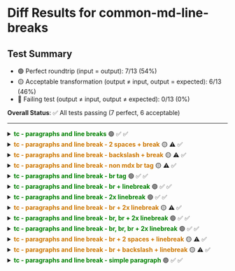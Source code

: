 # Diff Results for common-md-line-breaks

## Test Summary

- 🟢 Perfect roundtrip (input = output): 7/13 (54%)
- 🟡 Acceptable transformation (output ≠ input, output = expected): 6/13 (46%)
- 🔴 Failing test (output ≠ input, output ≠ expected): 0/13 (0%)

**Overall Status**: ✅ All tests passing (7 perfect, 6 acceptable)

---

<details >
<summary><span style="color:green; font-weight:bold;">tc - paragraphs and line breaks</span> 🟢 <span title="Input = Output?">✅</span> <span title="Visual match?">✅</span></summary>

<table>
<tr>
<th style="width: 100%">Input / Output (identical)</th>
</tr>
<tr>
<td>

Paragraphs are separated by blank lines.

</td>
</tr>
<tr>
<td>

<pre><code>Paragraphs are separated by blank lines.</code></pre>

</td>
</tr>
</table>

</details>

<details >
<summary><span style="color:#cc7700; font-weight:bold;">tc - paragraphs and line break - 2 spaces + break</span> 🟡 <span title="Input = Output?">⚠️</span> <span title="Visual match?">✅</span></summary>

<table>
<tr>
<th style="width: 33%">Original Input</th>
<th style="width: 33%">Expected Output</th>
<th style="width: 33%">Actual Output</th>
</tr>
<tr>
<td>

This paragraph has a line break  
created with two trailing spaces.

</td>
<td>

This paragraph has a line break<br />created with two trailing spaces.

</td>
<td>

This paragraph has a line break<br />created with two trailing spaces.

</td>
</tr>
<tr>
<td>

<pre><code>This paragraph has a line break  
created with two trailing spaces.</code></pre>

</td>
<td>

<pre><code>This paragraph has a line break&lt;br /&gt;created with two trailing spaces.</code></pre>

</td>
<td>

<pre><code>This paragraph has a line break&lt;br /&gt;created with two trailing spaces.</code></pre>

</td>
</tr>
</table>

</details>

<details >
<summary><span style="color:#cc7700; font-weight:bold;">tc - paragraphs and line break - backslash + break</span> 🟡 <span title="Input = Output?">⚠️</span> <span title="Visual match?">✅</span></summary>

<table>
<tr>
<th style="width: 33%">Original Input</th>
<th style="width: 33%">Expected Output</th>
<th style="width: 33%">Actual Output</th>
</tr>
<tr>
<td>

This one has a line break\
created with a backslash.

</td>
<td>

This one has a line break<br />created with a backslash.

</td>
<td>

This one has a line break<br />created with a backslash.

</td>
</tr>
<tr>
<td>

<pre><code>This one has a line break\
created with a backslash.</code></pre>

</td>
<td>

<pre><code>This one has a line break&lt;br /&gt;created with a backslash.</code></pre>

</td>
<td>

<pre><code>This one has a line break&lt;br /&gt;created with a backslash.</code></pre>

</td>
</tr>
</table>

</details>

<details >
<summary><span style="color:#cc7700; font-weight:bold;">tc - paragraphs and line break - non mdx br tag</span> 🟡 <span title="Input = Output?">⚠️</span> <span title="Visual match?">✅</span></summary>

<table>
<tr>
<th style="width: 33%">Original Input</th>
<th style="width: 33%">Expected Output</th>
<th style="width: 33%">Actual Output</th>
</tr>
<tr>
<td>

This one has a line break<br>created with a html break tag.

</td>
<td>

This one has a line break<br />created with a html break tag.

</td>
<td>

This one has a line break<br />created with a html break tag.

</td>
</tr>
<tr>
<td>

<pre><code>This one has a line break&lt;br&gt;created with a html break tag.</code></pre>

</td>
<td>

<pre><code>This one has a line break&lt;br /&gt;created with a html break tag.</code></pre>

</td>
<td>

<pre><code>This one has a line break&lt;br /&gt;created with a html break tag.</code></pre>

</td>
</tr>
</table>

</details>

<details >
<summary><span style="color:green; font-weight:bold;">tc - paragraphs and line break - br tag</span> 🟢 <span title="Input = Output?">✅</span> <span title="Visual match?">✅</span></summary>

<table>
<tr>
<th style="width: 100%">Input / Output (identical)</th>
</tr>
<tr>
<td>

This one has a line break<br />created with a xhtml break tag.

</td>
</tr>
<tr>
<td>

<pre><code>This one has a line break&lt;br /&gt;created with a xhtml break tag.</code></pre>

</td>
</tr>
</table>

</details>

<details >
<summary><span style="color:green; font-weight:bold;">tc - paragraphs and line break - br + linebreak</span> 🟢 <span title="Input = Output?">✅</span> <span title="Visual match?">✅</span></summary>

<table>
<tr>
<th style="width: 100%">Input / Output (identical)</th>
</tr>
<tr>
<td>

This one has a line break<br />
created with a break tag and a new line.

</td>
</tr>
<tr>
<td>

<pre><code>This one has a line break&lt;br /&gt;
created with a break tag and a new line.</code></pre>

</td>
</tr>
</table>

</details>

<details >
<summary><span style="color:green; font-weight:bold;">tc - paragraphs and line break - 2x linebreak</span> 🟢 <span title="Input = Output?">✅</span> <span title="Visual match?">✅</span></summary>

<table>
<tr>
<th style="width: 100%">Input / Output (identical)</th>
</tr>
<tr>
<td>

This one has a two line breaks

created with a break tag and two new lines.

</td>
</tr>
<tr>
<td>

<pre><code>This one has a two line breaks

created with a break tag and two new lines.</code></pre>

</td>
</tr>
</table>

</details>

<details >
<summary><span style="color:#cc7700; font-weight:bold;">tc - paragraphs and line break - br + 2x linebreak</span> 🟡 <span title="Input = Output?">⚠️</span> <span title="Visual match?">✅</span></summary>

<table>
<tr>
<th style="width: 33%">Original Input</th>
<th style="width: 33%">Expected Output</th>
<th style="width: 33%">Actual Output</th>
</tr>
<tr>
<td>

This one has a break tag at the end of a paragraph which should be gone<br />

created with a two new lines.

</td>
<td>

This one has a break tag at the end of a paragraph which should be gone

created with a two new lines.

</td>
<td>

This one has a break tag at the end of a paragraph which should be gone

created with a two new lines.

</td>
</tr>
<tr>
<td>

<pre><code>This one has a break tag at the end of a paragraph which should be gone&lt;br /&gt;

created with a two new lines.</code></pre>

</td>
<td>

<pre><code>This one has a break tag at the end of a paragraph which should be gone

created with a two new lines.</code></pre>

</td>
<td>

<pre><code>This one has a break tag at the end of a paragraph which should be gone

created with a two new lines.</code></pre>

</td>
</tr>
</table>

</details>

<details >
<summary><span style="color:green; font-weight:bold;">tc - paragraphs and line break - br, br + 2x linebreak</span> 🟢 <span title="Input = Output?">✅</span> <span title="Visual match?">✅</span></summary>

<table>
<tr>
<th style="width: 100%">Input / Output (identical)</th>
</tr>
<tr>
<td>

This one has a line break<br /><br />

created with a break tag and two new lines.

</td>
</tr>
<tr>
<td>

<pre><code>This one has a line break&lt;br /&gt;&lt;br /&gt;

created with a break tag and two new lines.</code></pre>

</td>
</tr>
</table>

</details>

<details >
<summary><span style="color:green; font-weight:bold;">tc - paragraphs and line break - br, br, br + 2x linebreak</span> 🟢 <span title="Input = Output?">✅</span> <span title="Visual match?">✅</span></summary>

<table>
<tr>
<th style="width: 100%">Input / Output (identical)</th>
</tr>
<tr>
<td>

This one has a line break<br /><br /><br />

created with a break tag and two new lines.

</td>
</tr>
<tr>
<td>

<pre><code>This one has a line break&lt;br /&gt;&lt;br /&gt;&lt;br /&gt;

created with a break tag and two new lines.</code></pre>

</td>
</tr>
</table>

</details>

<details >
<summary><span style="color:#cc7700; font-weight:bold;">tc - paragraphs and line break - br + 2 spaces + linebreak</span> 🟡 <span title="Input = Output?">⚠️</span> <span title="Visual match?">✅</span></summary>

<table>
<tr>
<th style="width: 33%">Original Input</th>
<th style="width: 33%">Expected Output</th>
<th style="width: 33%">Actual Output</th>
</tr>
<tr>
<td>

This one has a line break<br />  
created with a break tag followed by a space and new lines.

</td>
<td>

This one has a line break<br /><br />created with a break tag followed by a space and new lines.

</td>
<td>

This one has a line break<br /><br />created with a break tag followed by a space and new lines.

</td>
</tr>
<tr>
<td>

<pre><code>This one has a line break&lt;br /&gt;  
created with a break tag followed by a space and new lines.</code></pre>

</td>
<td>

<pre><code>This one has a line break&lt;br /&gt;&lt;br /&gt;created with a break tag followed by a space and new lines.</code></pre>

</td>
<td>

<pre><code>This one has a line break&lt;br /&gt;&lt;br /&gt;created with a break tag followed by a space and new lines.</code></pre>

</td>
</tr>
</table>

</details>

<details >
<summary><span style="color:#cc7700; font-weight:bold;">tc - paragraphs and line break - br + backslash + linebreak</span> 🟡 <span title="Input = Output?">⚠️</span> <span title="Visual match?">✅</span></summary>

<table>
<tr>
<th style="width: 33%">Original Input</th>
<th style="width: 33%">Expected Output</th>
<th style="width: 33%">Actual Output</th>
</tr>
<tr>
<td>

This one has a line break<br />\
created with a break tag followed by a space and new lines.

</td>
<td>

This one has a line break<br /><br />created with a break tag followed by a space and new lines.

</td>
<td>

This one has a line break<br /><br />created with a break tag followed by a space and new lines.

</td>
</tr>
<tr>
<td>

<pre><code>This one has a line break&lt;br /&gt;\
created with a break tag followed by a space and new lines.</code></pre>

</td>
<td>

<pre><code>This one has a line break&lt;br /&gt;&lt;br /&gt;created with a break tag followed by a space and new lines.</code></pre>

</td>
<td>

<pre><code>This one has a line break&lt;br /&gt;&lt;br /&gt;created with a break tag followed by a space and new lines.</code></pre>

</td>
</tr>
</table>

</details>

<details >
<summary><span style="color:green; font-weight:bold;">tc - paragraphs and line break - simple paragraph</span> 🟢 <span title="Input = Output?">✅</span> <span title="Visual match?">✅</span></summary>

<table>
<tr>
<th style="width: 100%">Input / Output (identical)</th>
</tr>
<tr>
<td>

And another one to check if it worked

</td>
</tr>
<tr>
<td>

<pre><code>And another one to check if it worked</code></pre>

</td>
</tr>
</table>

</details>

